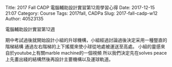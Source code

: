 Title: 2017 Fall CADP 電腦輔助設計實習第12周學習心得
Date: 2017-12-15 21:07
Category: Course
Tags: 2017fall, CADPa
Slug: 2017-fall-cadp-w12
Author: 40523135

電腦輔助設計實習第12週

<!-- PELICAN_END_SUMMARY -->

期中考試過後就開始設計小組的升球機構，小組經過討論過後決定采用一種豎直的階梯結構
通過左右階梯的上下搖擺來使小球從地處被運送至高處。
小組的靈感來自於youtube上有關marble machine的一個視頻
所以我們決定先在solves peace上先畫出綫的結構然後再設計主要機構以及運球軌道。
